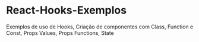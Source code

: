 # React-Hooks-Exemplos
Exemplos de uso de Hooks, Criação de componentes com Class, Function e Const, Props Values, Props Functions, State
